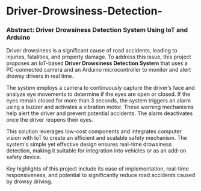 # Driver-Drowsiness-Detection-
### Abstract: Driver Drowsiness Detection System Using IoT and Arduino 

Driver drowsiness is a significant cause of road accidents, leading to injuries, fatalities, and property damage. To address this issue, this project proposes an IoT-based **Driver Drowsiness Detection System** that uses a PC-connected camera and an Arduino microcontroller to monitor and alert drowsy drivers in real time.  

The system employs a camera to continuously capture the driver’s face and analyze eye movements to determine if the eyes are open or closed. If the eyes remain closed for more than 3 seconds, the system triggers an alarm using a buzzer and activates a vibration motor. These warning mechanisms help alert the driver and prevent potential accidents. The alarm deactivates once the driver reopens their eyes.  

This solution leverages low-cost components and integrates computer vision with IoT to create an efficient and scalable safety mechanism. The system's simple yet effective design ensures real-time drowsiness detection, making it suitable for integration into vehicles or as an add-on safety device.  

Key highlights of this project include its ease of implementation, real-time responsiveness, and potential to significantly reduce road accidents caused by drowsy driving.
